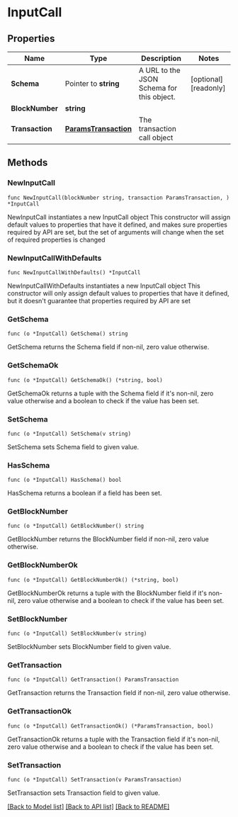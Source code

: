 # InputCall

## Properties

Name | Type | Description | Notes
------------ | ------------- | ------------- | -------------
**Schema** | Pointer to **string** | A URL to the JSON Schema for this object. | [optional] [readonly] 
**BlockNumber** | **string** |  | 
**Transaction** | [**ParamsTransaction**](ParamsTransaction.md) | The transaction call object | 

## Methods

### NewInputCall

`func NewInputCall(blockNumber string, transaction ParamsTransaction, ) *InputCall`

NewInputCall instantiates a new InputCall object
This constructor will assign default values to properties that have it defined,
and makes sure properties required by API are set, but the set of arguments
will change when the set of required properties is changed

### NewInputCallWithDefaults

`func NewInputCallWithDefaults() *InputCall`

NewInputCallWithDefaults instantiates a new InputCall object
This constructor will only assign default values to properties that have it defined,
but it doesn't guarantee that properties required by API are set

### GetSchema

`func (o *InputCall) GetSchema() string`

GetSchema returns the Schema field if non-nil, zero value otherwise.

### GetSchemaOk

`func (o *InputCall) GetSchemaOk() (*string, bool)`

GetSchemaOk returns a tuple with the Schema field if it's non-nil, zero value otherwise
and a boolean to check if the value has been set.

### SetSchema

`func (o *InputCall) SetSchema(v string)`

SetSchema sets Schema field to given value.

### HasSchema

`func (o *InputCall) HasSchema() bool`

HasSchema returns a boolean if a field has been set.

### GetBlockNumber

`func (o *InputCall) GetBlockNumber() string`

GetBlockNumber returns the BlockNumber field if non-nil, zero value otherwise.

### GetBlockNumberOk

`func (o *InputCall) GetBlockNumberOk() (*string, bool)`

GetBlockNumberOk returns a tuple with the BlockNumber field if it's non-nil, zero value otherwise
and a boolean to check if the value has been set.

### SetBlockNumber

`func (o *InputCall) SetBlockNumber(v string)`

SetBlockNumber sets BlockNumber field to given value.


### GetTransaction

`func (o *InputCall) GetTransaction() ParamsTransaction`

GetTransaction returns the Transaction field if non-nil, zero value otherwise.

### GetTransactionOk

`func (o *InputCall) GetTransactionOk() (*ParamsTransaction, bool)`

GetTransactionOk returns a tuple with the Transaction field if it's non-nil, zero value otherwise
and a boolean to check if the value has been set.

### SetTransaction

`func (o *InputCall) SetTransaction(v ParamsTransaction)`

SetTransaction sets Transaction field to given value.



[[Back to Model list]](../README.md#documentation-for-models) [[Back to API list]](../README.md#documentation-for-api-endpoints) [[Back to README]](../README.md)


